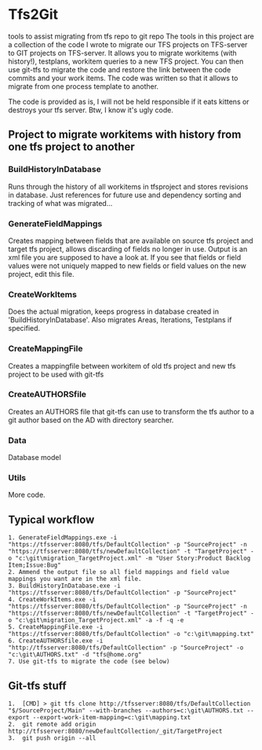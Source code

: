 # Tfs2Git
tools to assist migrating from tfs repo to git repo
The tools in this project are a collection of the code I wrote to migrate our TFS projects on TFS-server to GIT projects on TFS-server. It allows you to migrate workitems (with history!), testplans, workitem queries to a new TFS project. You can then use git-tfs to migrate the code and restore the link between the code commits and your work items.
The code was written so that it allows to migrate from one process template to another.

The code is provided as is, I will not be held responsible if it eats kittens or destroys your tfs server. Btw, I know it's ugly code.

## Project to migrate workitems with history from one tfs project to another

### BuildHistoryInDatabase
Runs through the history of all workitems in tfsproject and stores revisions in database. Just references for future use and dependency sorting and tracking of what was migrated...
	
### GenerateFieldMappings
Creates mapping between fields that are available on source tfs project and target tfs project, allows discarding of fields no longer in use. Output is an xml file you are supposed to have a look at. If you see that fields or field values were not uniquely mapped to new fields or field values on the new project, edit this file.

### CreateWorkItems
Does the actual migration, keeps progress in database created in 'BuildHistoryInDatabase'. Also migrates Areas, Iterations, Testplans if specified.

### CreateMappingFile
Creates a mappingfile between workitem of old tfs project and new tfs project to be used with git-tfs

### CreateAUTHORSfile
Creates an AUTHORS file that git-tfs can use to transform the tfs author to a git author based on the AD with directory searcher.

### Data
Database model
	
### Utils
More code.	

## Typical workflow 
	1. GenerateFieldMappings.exe -i "https://tfsserver:8080/tfs/DefaultCollection" -p "SourceProject" -n "https://tfsserver:8080/tfs/newDefaultCollection" -t "TargetProject" -o "c:\git\migration_TargetProject.xml" -m "User Story:Product Backlog Item;Issue:Bug"
	2. Ammend the output file so all field mappings and field value mappings you want are in the xml file.
	3. BuildHistoryInDatabase.exe -i "https://tfsserver:8080/tfs/DefaultCollection" -p "SourceProject"
	4. CreateWorkItems.exe -i "https://tfsserver:8080/tfs/DefaultCollection" -p "SourceProject" -n "https://tfsserver:8080/tfs/newDefaultCollection" -t "TargetProject" -o "c:\git\migration_TargetProject.xml" -a -f -q -e
	5. CreateMappingFile.exe -i "https://tfsserver:8080/tfs/DefaultCollection" -o "c:\git\mapping.txt"
	6. CreateAUTHORSfile.exe -i "http://tfsserver:8080/tfs/DefaultCollection" -p "SourceProject" -o "c:\git\AUTHORS.txt" -d "tfs@home.org"
	7. Use git-tfs to migrate the code (see below)


## Git-tfs stuff
	1.	[CMD] > git tfs clone http://tfsserver:8080/tfs/DefaultCollection "$/SourceProject/Main" --with-branches --authors=c:\git\AUTHORS.txt --export --export-work-item-mapping=c:\git\mapping.txt
	2.	git remote add origin http://tfsserver:8080/newDefaultCollection/_git/TargetProject
	3.	git push origin --all
